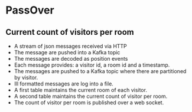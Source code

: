 # PassOver

## Current count of visitors per room

* A stream of json messages received via HTTP
* The message are pushed into a Kafka topic
* The messages are decoded as position events
* Each message provides: a visitor id, a room id and a timestamp.
* The messages are pushed to a Kafka topic where there are partitioned by visitor.
* Ill formatted messages are log into a file.
* A first table maintains the current room of each visitor.
* A second table maintains the current count of visitor per room.
* The count of visitor per room is published over a web socket.

